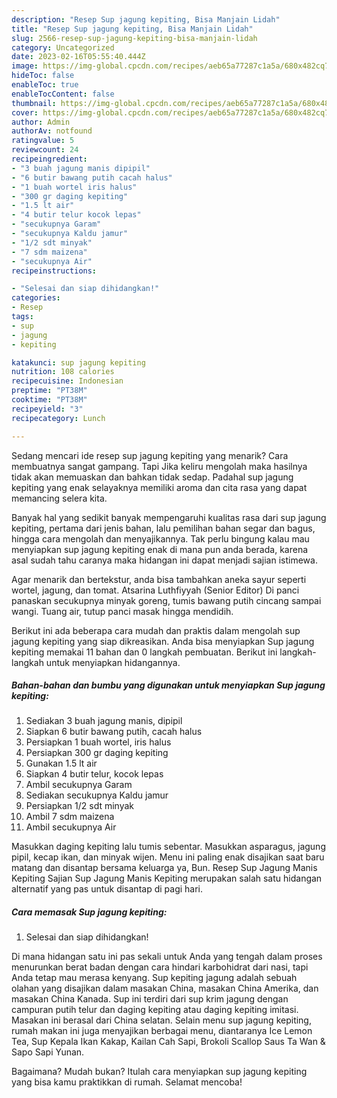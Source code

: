 ```yaml
---
description: "Resep Sup jagung kepiting, Bisa Manjain Lidah"
title: "Resep Sup jagung kepiting, Bisa Manjain Lidah"
slug: 2566-resep-sup-jagung-kepiting-bisa-manjain-lidah
category: Uncategorized
date: 2023-02-16T05:55:40.444Z
image: https://img-global.cpcdn.com/recipes/aeb65a77287c1a5a/680x482cq70/sup-jagung-kepiting-foto-resep-utama.jpg
hideToc: false
enableToc: true
enableTocContent: false
thumbnail: https://img-global.cpcdn.com/recipes/aeb65a77287c1a5a/680x482cq70/sup-jagung-kepiting-foto-resep-utama.jpg
cover: https://img-global.cpcdn.com/recipes/aeb65a77287c1a5a/680x482cq70/sup-jagung-kepiting-foto-resep-utama.jpg
author: Admin
authorAv: notfound
ratingvalue: 5
reviewcount: 24
recipeingredient:
- "3 buah jagung manis dipipil"
- "6 butir bawang putih cacah halus"
- "1 buah wortel iris halus"
- "300 gr daging kepiting"
- "1.5 lt air"
- "4 butir telur kocok lepas"
- "secukupnya Garam"
- "secukupnya Kaldu jamur"
- "1/2 sdt minyak"
- "7 sdm maizena"
- "secukupnya Air"
recipeinstructions:

- "Selesai dan siap dihidangkan!"
categories:
- Resep
tags:
- sup
- jagung
- kepiting

katakunci: sup jagung kepiting 
nutrition: 108 calories
recipecuisine: Indonesian
preptime: "PT38M"
cooktime: "PT38M"
recipeyield: "3"
recipecategory: Lunch

---
```



Sedang mencari ide resep sup jagung kepiting yang menarik? Cara membuatnya sangat gampang. Tapi Jika keliru mengolah maka hasilnya tidak akan memuaskan dan bahkan tidak sedap. Padahal sup jagung kepiting yang enak selayaknya memiliki aroma dan cita rasa yang dapat memancing selera kita.


Banyak hal yang sedikit banyak mempengaruhi kualitas rasa dari sup jagung kepiting, pertama dari jenis bahan, lalu pemilihan bahan segar dan bagus, hingga cara mengolah dan menyajikannya. Tak perlu bingung kalau mau menyiapkan sup jagung kepiting enak di mana pun anda berada, karena asal sudah tahu caranya maka hidangan ini dapat menjadi sajian istimewa.

Agar menarik dan bertekstur, anda bisa tambahkan aneka sayur seperti wortel, jagung, dan tomat. Atsarina Luthfiyyah (Senior Editor) Di panci panaskan secukupnya minyak goreng, tumis bawang putih cincang sampai wangi. Tuang air, tutup panci masak hingga mendidih.


Berikut ini ada beberapa cara mudah dan praktis dalam mengolah sup jagung kepiting yang siap dikreasikan. Anda bisa menyiapkan Sup jagung kepiting memakai 11 bahan dan 0 langkah pembuatan. Berikut ini langkah-langkah untuk menyiapkan hidangannya.

<!--inarticleads1-->

##### Bahan-bahan dan bumbu yang digunakan untuk menyiapkan Sup jagung kepiting:

1. Sediakan 3 buah jagung manis, dipipil
1. Siapkan 6 butir bawang putih, cacah halus
1. Persiapkan 1 buah wortel, iris halus
1. Persiapkan 300 gr daging kepiting
1. Gunakan 1.5 lt air
1. Siapkan 4 butir telur, kocok lepas
1. Ambil secukupnya Garam
1. Sediakan secukupnya Kaldu jamur
1. Persiapkan 1/2 sdt minyak
1. Ambil 7 sdm maizena
1. Ambil secukupnya Air


Masukkan daging kepiting lalu tumis sebentar. Masukkan asparagus, jagung pipil, kecap ikan, dan minyak wijen. Menu ini paling enak disajikan saat baru matang dan disantap bersama keluarga ya, Bun. Resep Sup Jagung Manis Kepiting Sajian Sup Jagung Manis Kepiting merupakan salah satu hidangan alternatif yang pas untuk disantap di pagi hari. 

<!--inarticleads2-->

##### Cara memasak Sup jagung kepiting:


1. Selesai dan siap dihidangkan!

Di mana hidangan satu ini pas sekali untuk Anda yang tengah dalam proses menurunkan berat badan dengan cara hindari karbohidrat dari nasi, tapi Anda tetap mau merasa kenyang. Sup kepiting jagung adalah sebuah olahan yang disajikan dalam masakan China, masakan China Amerika, dan masakan China Kanada. Sup ini terdiri dari sup krim jagung dengan campuran putih telur dan daging kepiting atau daging kepiting imitasi. Masakan ini berasal dari China selatan. Selain menu sup jagung kepiting, rumah makan ini juga menyajikan berbagai menu, diantaranya Ice Lemon Tea, Sup Kepala Ikan Kakap, Kailan Cah Sapi, Brokoli Scallop Saus Ta Wan &amp; Sapo Sapi Yunan. 

Bagaimana? Mudah bukan? Itulah cara menyiapkan sup jagung kepiting yang bisa kamu praktikkan di rumah. Selamat mencoba!
